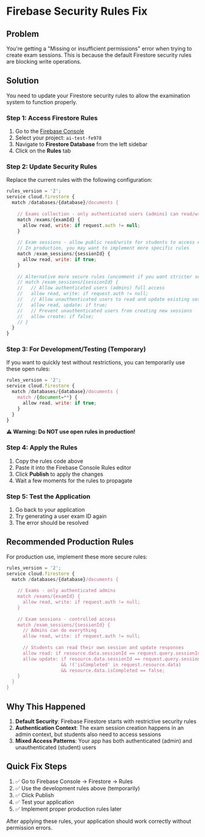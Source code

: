 # Firebase Security Rules Fix

## Problem
You're getting a "Missing or insufficient permissions" error when trying to create exam sessions. This is because the default Firestore security rules are blocking write operations.

## Solution
You need to update your Firestore security rules to allow the examination system to function properly.

### Step 1: Access Firestore Rules

1. Go to the [Firebase Console](https://console.firebase.google.com/)
2. Select your project: `ai-test-fe978`
3. Navigate to **Firestore Database** from the left sidebar
4. Click on the **Rules** tab

### Step 2: Update Security Rules

Replace the current rules with the following configuration:

```javascript
rules_version = '2';
service cloud.firestore {
  match /databases/{database}/documents {
    
    // Exams collection - only authenticated users (admins) can read/write
    match /exams/{examId} {
      allow read, write: if request.auth != null;
    }
    
    // Exam sessions - allow public read/write for students to access exams
    // In production, you may want to implement more specific rules
    match /exam_sessions/{sessionId} {
      allow read, write: if true;
    }
    
    // Alternative more secure rules (uncomment if you want stricter security):
    // match /exam_sessions/{sessionId} {
    //   // Allow authenticated users (admins) full access
    //   allow read, write: if request.auth != null;
    //   // Allow unauthenticated users to read and update existing sessions
    //   allow read, update: if true;
    //   // Prevent unauthenticated users from creating new sessions
    //   allow create: if false;
    // }
  }
}
```

### Step 3: For Development/Testing (Temporary)

If you want to quickly test without restrictions, you can temporarily use these open rules:

```javascript
rules_version = '2';
service cloud.firestore {
  match /databases/{database}/documents {
    match /{document=**} {
      allow read, write: if true;
    }
  }
}
```

**⚠️ Warning: Do NOT use open rules in production!**

### Step 4: Apply the Rules

1. Copy the rules code above
2. Paste it into the Firebase Console Rules editor
3. Click **Publish** to apply the changes
4. Wait a few moments for the rules to propagate

### Step 5: Test the Application

1. Go back to your application
2. Try generating a user exam ID again
3. The error should be resolved

## Recommended Production Rules

For production use, implement these more secure rules:

```javascript
rules_version = '2';
service cloud.firestore {
  match /databases/{database}/documents {
    
    // Exams - only authenticated admins
    match /exams/{examId} {
      allow read, write: if request.auth != null;
    }
    
    // Exam sessions - controlled access
    match /exam_sessions/{sessionId} {
      // Admins can do everything
      allow read, write: if request.auth != null;
      
      // Students can read their own session and update responses
      allow read: if resource.data.sessionId == request.query.sessionId;
      allow update: if resource.data.sessionId == request.query.sessionId 
                    && !('isCompleted' in request.resource.data) 
                    && resource.data.isCompleted == false;
    }
  }
}
```

## Why This Happened

1. **Default Security**: Firebase Firestore starts with restrictive security rules
2. **Authentication Context**: The exam session creation happens in an admin context, but students also need to access sessions
3. **Mixed Access Patterns**: Your app has both authenticated (admin) and unauthenticated (student) users

## Quick Fix Steps

1. ✅ Go to Firebase Console → Firestore → Rules
2. ✅ Use the development rules above (temporarily)
3. ✅ Click Publish
4. ✅ Test your application
5. ✅ Implement proper production rules later

After applying these rules, your application should work correctly without permission errors.